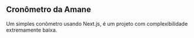 ## Cronômetro da Amane

Um simples conômetro usando Next.js, é um projeto com complexibilidade extremamente baixa.